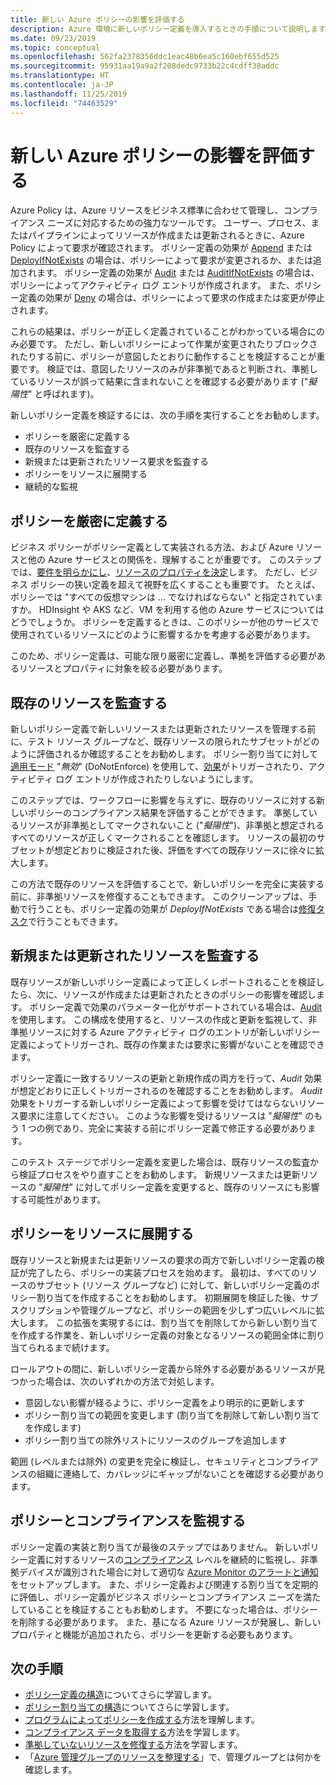 ```yaml
---
title: 新しい Azure ポリシーの影響を評価する
description: Azure 環境に新しいポリシー定義を導入するときの手順について説明します。
ms.date: 09/23/2019
ms.topic: conceptual
ms.openlocfilehash: 562fa2378356ddc1eac48b6ea5c160ebf655d525
ms.sourcegitcommit: 95931aa19a9a2f208dedc9733b22c4cdff38addc
ms.translationtype: HT
ms.contentlocale: ja-JP
ms.lasthandoff: 11/25/2019
ms.locfileid: "74463529"
---
```

# <a name="evaluate-the-impact-of-a-new-azure-policy"></a>新しい Azure ポリシーの影響を評価する

Azure Policy は、Azure リソースをビジネス標準に合わせて管理し、コンプライアンス ニーズに対応するための強力なツールです。 ユーザー、プロセス、またはパイプラインによってリソースが作成または更新されるときに、Azure Policy によって要求が確認されます。 ポリシー定義の効果が [Append](./effects.md#deny) または [DeployIfNotExists](./effects.md#deployifnotexists) の場合は、ポリシーによって要求が変更されるか、または追加されます。 ポリシー定義の効果が [Audit](./effects.md#audit) または [AuditIfNotExists](./effects.md#auditifnotexists) の場合は、ポリシーによってアクティビティ ログ エントリが作成されます。 また、ポリシー定義の効果が [Deny](./effects.md#deny) の場合は、ポリシーによって要求の作成または変更が停止されます。

これらの結果は、ポリシーが正しく定義されていることがわかっている場合にのみ必要です。 ただし、新しいポリシーによって作業が変更されたりブロックされたりする前に、ポリシーが意図したとおりに動作することを検証することが重要です。 検証では、意図したリソースのみが非準拠であると判断され、準拠しているリソースが誤って結果に含まれないことを確認する必要があります ("_擬陽性_" と呼ばれます)。

新しいポリシー定義を検証するには、次の手順を実行することをお勧めします。

- ポリシーを厳密に定義する
- 既存のリソースを監査する
- 新規または更新されたリソース要求を監査する
- ポリシーをリソースに展開する
- 継続的な監視

## <a name="tightly-define-your-policy"></a>ポリシーを厳密に定義する

ビジネス ポリシーがポリシー定義として実装される方法、および Azure リソースと他の Azure サービスとの関係を、理解することが重要です。 このステップでは、[要件を明らかにし](../tutorials/create-custom-policy-definition.md#identify-requirements)、[リソースのプロパティを決定](../tutorials/create-custom-policy-definition.md#determine-resource-properties)します。
ただし、ビジネス ポリシーの狭い定義を超えて視野を広くすることも重要です。 たとえば、ポリシーでは "すべての仮想マシンは ... でなければならない" と指定されていますか。 HDInsight や AKS など、VM を利用する他の Azure サービスについてはどうでしょうか。 ポリシーを定義するときは、このポリシーが他のサービスで使用されているリソースにどのように影響するかを考慮する必要があります。

このため、ポリシー定義は、可能な限り厳密に定義し、準拠を評価する必要があるリソースとプロパティに対象を絞る必要があります。

## <a name="audit-existing-resources"></a>既存のリソースを監査する

新しいポリシー定義で新しいリソースまたは更新されたリソースを管理する前に、テスト リソース グループなど、既存リソースの限られたサブセットがどのように評価されるか確認することをお勧めします。 ポリシー割り当てに対して[適用モード](./assignment-structure.md#enforcement-mode)
 "_無効_" (DoNotEnforce) を使用して、[効果](./effects.md)がトリガーされたり、アクティビティ ログ エントリが作成されたりしないようにします。

このステップでは、ワークフローに影響を与えずに、既存のリソースに対する新しいポリシーのコンプライアンス結果を評価することができます。 準拠しているリソースが非準拠としてマークされないこと ("_擬陽性_")、非準拠と想定されるすべてのリソースが正しくマークされることを確認します。
リソースの最初のサブセットが想定どおりに検証された後、評価をすべての既存リソースに徐々に拡大します。

この方法で既存のリソースを評価することで、新しいポリシーを完全に実装する前に、非準拠リソースを修復することもできます。 このクリーンアップは、手動で行うことも、ポリシー定義の効果が _DeployIfNotExists_ である場合は[修復タスク](../how-to/remediate-resources.md)で行うこともできます。

## <a name="audit-new-or-updated-resources"></a>新規または更新されたリソースを監査する

既存リソースが新しいポリシー定義によって正しくレポートされることを検証したら、次に、リソースが作成または更新されたときのポリシーの影響を確認します。 ポリシー定義で効果のパラメーター化がサポートされている場合は、[Audit](./effects.md#audit) を使用します。 この構成を使用すると、リソースの作成と更新を監視して、非準拠リソースに対する Azure アクティビティ ログのエントリが新しいポリシー定義によってトリガーされ、既存の作業または要求に影響がないことを確認できます。

ポリシー定義に一致するリソースの更新と新規作成の両方を行って、_Audit_ 効果が想定どおりに正しくトリガーされるのを確認することをお勧めします。 _Audit_ 効果をトリガーする新しいポリシー定義によって影響を受けてはならないリソース要求に注意してください。
このような影響を受けるリソースは "_擬陽性_" のもう 1 つの例であり、完全に実装する前にポリシー定義で修正する必要があります。

このテスト ステージでポリシー定義を変更した場合は、既存リソースの監査から検証プロセスをやり直すことをお勧めします。 新規リソースまたは更新リソースの "_擬陽性_" に対してポリシー定義を変更すると、既存のリソースにも影響する可能性があります。

## <a name="deploy-your-policy-to-resources"></a>ポリシーをリソースに展開する

既存リソースと新規または更新リソースの要求の両方で新しいポリシー定義の検証が完了したら、ポリシーの実装プロセスを始めます。 最初は、すべてのリソースのサブセット (リソース グループなど) に対して、新しいポリシー定義のポリシー割り当てを作成することをお勧めします。 初期展開を検証した後、サブスクリプションや管理グループなど、ポリシーの範囲を少しずつ広いレベルに拡大します。 この拡張を実現するには、割り当てを削除してから新しい割り当てを作成する作業を、新しいポリシー定義の対象となるリソースの範囲全体に割り当てられるまで続けます。

ロールアウトの間に、新しいポリシー定義から除外する必要があるリソースが見つかった場合は、次のいずれかの方法で対処します。

- 意図しない影響が経るように、ポリシー定義をより明示的に更新します
- ポリシー割り当ての範囲を変更します (割り当てを削除して新しい割り当てを作成します)
- ポリシー割り当ての除外リストにリソースのグループを追加します

範囲 (レベルまたは除外) の変更を完全に検証し、セキュリティとコンプライアンスの組織に連絡して、カバレッジにギャップがないことを確認する必要があります。

## <a name="monitor-your-policy-and-compliance"></a>ポリシーとコンプライアンスを監視する

ポリシー定義の実装と割り当てが最後のステップではありません。 新しいポリシー定義に対するリソースの[コンプライアンス](../how-to/get-compliance-data.md) レベルを継続的に監視し、非準拠デバイスが識別された場合に対して適切な [Azure Monitor のアラートと通知](../../../azure-monitor/platform/alerts-overview.md)をセットアップします。 また、ポリシー定義および関連する割り当てを定期的に評価し、ポリシー定義がビジネス ポリシーとコンプライアンス ニーズを満たしていることを検証することもお勧めします。 不要になった場合は、ポリシーを削除する必要があります。 また、基になる Azure リソースが発展し、新しいプロパティと機能が追加されたら、ポリシーを更新する必要もあります。

## <a name="next-steps"></a>次の手順

- [ポリシー定義の構造](./definition-structure.md)についてさらに学習します。
- [ポリシー割り当ての構造](./assignment-structure.md)についてさらに学習します。
- [プログラムによってポリシーを作成する](../how-to/programmatically-create.md)方法を理解します。
- [コンプライアンス データを取得する](../how-to/get-compliance-data.md)方法を学習します。
- [準拠していないリソースを修復する](../how-to/remediate-resources.md)方法を学習します。
- 「[Azure 管理グループのリソースを整理する](../../management-groups/overview.md)」で、管理グループとは何かを確認します。